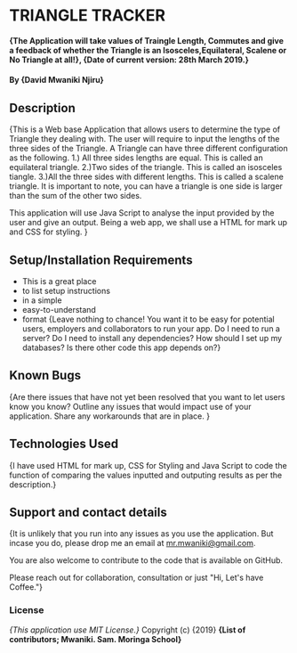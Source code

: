 # TRIANGLE TRACKER
#### {The Application will take values of Traingle Length, Commutes and give a feedback of whether the Triangle is an Isosceles,Equilateral, Scalene or No Triangle at all!}, {Date of current version: 28th March 2019.}
#### By **{David Mwaniki Njiru}**
## Description
{This is a Web base Application that allows users to determine the type of Triangle they dealing with. The user will require to input the lengths of the three sides of the Triangle. A Triangle can have three different configuration as the following.
1.) All three sides lengths are equal. This is called an equilateral triangle.
2.)Two sides of the triangle. This is called an isosceles tiangle.
3.)All the three sides with different lengths. This is called a scalene triangle.
It is important to note, you can have a triangle is one side is larger than the sum of the other two sides.

This application will use Java Script to analyse the input provided by the user and give an output. Being a web app, we shall use a HTML for mark up and CSS for styling. }
## Setup/Installation Requirements
* This is a great place
* to list setup instructions
* in a simple
* easy-to-understand
* format
{Leave nothing to chance! You want it to be easy for potential users, employers and collaborators to run your app. Do I need to run a server? Do I need to install any dependencies? How should I set up my databases? Is there other code this app depends on?}
## Known Bugs
{Are there issues that have not yet been resolved that you want to let users know you know? Outline any issues that would impact use of your application. Share any workarounds that are in place. }
## Technologies Used
{I have used HTML for mark up, CSS for Styling and Java Script to code the function of comparing the values inputted and outputing results as per the description.}
## Support and contact details
{It is unlikely that you run into any issues as you use the application. But incase you do, please drop me an email at mr.mwaniki@gmail.com.

You are also welcome to contribute to the code that is available on GitHub.

Please reach out for collaboration, consultation or just "Hi, Let's have Coffee."}

### License
*{This application use MIT License.}*
Copyright (c) {2019} **{List of contributors; Mwaniki. Sam. Moringa School}**